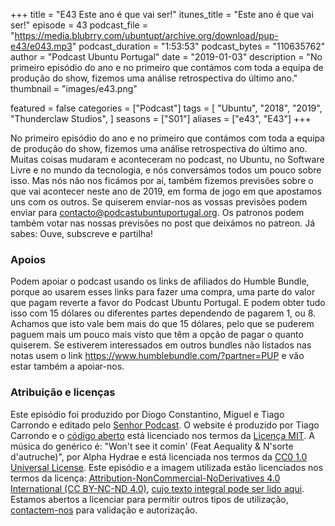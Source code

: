 +++
title = "E43 Este ano é que vai ser!"
itunes_title = "Este ano é que vai ser!"
episode = 43
podcast_file = "https://media.blubrry.com/ubuntupt/archive.org/download/pup-e43/e043.mp3"
podcast_duration = "1:53:53"
podcast_bytes = "110635762"
author = "Podcast Ubuntu Portugal"
date = "2019-01-03"
description = "No primeiro episódio do ano e no primeiro que contámos com toda a equipa de produção do show, fizemos uma análise retrospectiva do último ano."
thumbnail = "images/e43.png"

featured = false
categories = ["Podcast"]
tags = [
  "Ubuntu",
  "2018",
  "2019",
  "Thunderclaw Studios",
]
seasons = ["S01"]
aliases = ["e43", "E43"]
+++

No primeiro episódio do ano e no primeiro que contámos com toda a equipa de produção do show, fizemos uma análise retrospectiva do último ano.
Muitas coisas mudaram e aconteceram no podcast, no Ubuntu, no Software Livre e no mundo da tecnologia, e nós conversámos todos um pouco sobre isso.
Mas nós não nos ficámos por aí, também fizemos previsões sobre o que vai acontecer neste ano de 2019, em forma de jogo em que apostamos uns com os outros.
Se quiserem enviar-nos as vossas previsões podem enviar para contacto@podcastubuntuportugal.org.
Os patronos podem também votar nas nossas previsões no post que deixámos no patreon.
Já sabes: Ouve, subscreve e partilha!


### Apoios
Podem apoiar o podcast usando os links de afiliados do Humble Bundle, porque ao usarem esses links para fazer uma compra, uma parte do valor que pagam reverte a favor do Podcast Ubuntu Portugal.
E podem obter tudo isso com 15 dólares ou diferentes partes dependendo de pagarem 1, ou 8.
Achamos que isto vale bem mais do que 15 dólares, pelo que se puderem paguem mais um pouco mais visto que têm a opção de pagar o quanto quiserem.
Se estiverem interessados em outros bundles não listados nas notas usem o link https://www.humblebundle.com/?partner=PUP e vão estar também a apoiar-nos.

### Atribuição e licenças
Este episódio foi produzido por Diogo Constantino, Miguel e Tiago Carrondo e editado pelo [Senhor Podcast](https://senhorpodcast.pt/).
O website é produzido por Tiago Carrondo e o [código aberto](https://gitlab.com/podcastubuntuportugal/website) está licenciado nos termos da [Licença MIT](https://gitlab.com/podcastubuntuportugal/website/main/LICENSE).
A música do genérico é: "Won't see it comin' (Feat Aequality & N'sorte d'autruche)", por Alpha Hydrae e está licenciada nos termos da [CC0 1.0 Universal License](https://creativecommons.org/publicdomain/zero/1.0/).
Este episódio e a imagem utilizada estão licenciados nos termos da licença: [Attribution-NonCommercial-NoDerivatives 4.0 International (CC BY-NC-ND 4.0)](https://creativecommons.org/licenses/by-nc-nd/4.0/), [cujo texto integral pode ser lido aqui](https://creativecommons.org/licenses/by-nc-nd/4.0/legalcode). Estamos abertos a licenciar para permitir outros tipos de utilização, [contactem-nos](https://podcastubuntuportugal.org/contactos) para validação e autorização.

